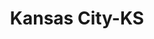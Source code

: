 ---
title: Kansas City-KS
slug: kansas-city-ks
f_state:
- cms/state/kansas.md
f_locations:
- cms/payday-loan/american-payday-loans-4329.md
- cms/payday-loan/american-payday-loans-4330.md
- cms/payday-loan/american-payday-loans-4335.md
- cms/payday-loan/american-payday-loans-4336.md
- cms/payday-loan/buckeye-check-cashing-5496.md
- cms/payday-loan/cam-dex-security-corporation-5980.md
- cms/payday-loan/central-pawn-9618.md
- cms/payday-loan/check-go-10069.md
- cms/payday-loan/check-into-cash-12801.md
- cms/payday-loan/checks-cashed-14569.md
- cms/payday-loan/f-e-check-protector-co-17402.md
- cms/payday-loan/payday-loans-24022.md
- cms/payday-loan/q-c-financial-services-24759.md
- cms/payday-loan/qc-financial-services-inc-24817.md
- cms/payday-loan/quick-cash-inc-25171.md
- cms/payday-loan/quick-cash-inc-25172.md
- cms/payday-loan/s-quik-cash-26154.md
- cms/payday-loan/s-quik-cash-26155.md
- cms/payday-loan/s-quik-cash-26156.md
- cms/payday-loan/tom-laramie-27878.md
- cms/payday-loan/u-s-check-cashing-28021.md
- cms/payday-loan/u-s-check-cashing-28022.md
updated-on: '2024-05-30T13:41:28.615Z'
created-on: '2024-05-30T13:41:28.615Z'
published-on: '2024-05-30T13:54:32.469Z'
f_city: Kansas City
layout: '[city].html'
tags: city
---